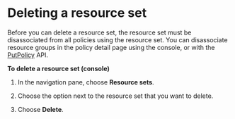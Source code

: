 # Deleting a resource set<a name="fms-deleting-resource-set"></a>

Before you can delete a resource set, the resource set must be disassociated from all policies using the resource set\. You can disassociate resource groups in the policy detail page using the console, or with the [PutPolicy](https://docs.aws.amazon.com/fms/2018-01-01/APIReference/API_PutPolicy.html) API\.

**To delete a resource set \(console\)**

1. In the navigation pane, choose **Resource sets**\.

1. Choose the option next to the resource set that you want to delete\. 

1. Choose **Delete**\.